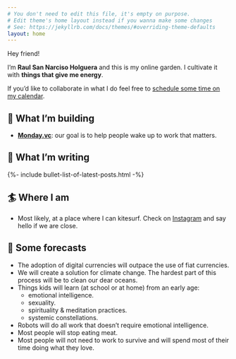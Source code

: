 ```yaml
---
# You don't need to edit this file, it's empty on purpose.
# Edit theme's home layout instead if you wanna make some changes
# See: https://jekyllrb.com/docs/themes/#overriding-theme-defaults
layout: home
---
```

Hey friend!

I’m **Raul San Narciso Holguera** and this is my online garden. I cultivate it with **things that give me energy**.

If you’d like to collaborate in what I do feel free to [schedule some time on my calendar](https://calendly.com/raulsan).

## 🚀 What I’m building
* **[Monday.vc](http://monday.vc/)**: our goal is to help people wake up to work that matters.

## 📝 What I’m writing
{%- include bullet-list-of-latest-posts.html -%}

<!-- [Read all >](/blog) -->

## 🏄 Where I am
* Most likely, at a place where I can kitesurf. Check on [Instagram](https://www.instagram.com/raulsannarciso/) and say hello if we are close.

## 🔮 Some forecasts
* The adoption of digital currencies will outpace the use of fiat currencies.
* We will create a solution for climate change. The hardest part of this process will be to clean our dear oceans.
* Things kids will learn (at school or at home) from an early age:
    * emotional intelligence.
    * sexuality.
    * spirituality & meditation practices.
    * systemic constellations.
* Robots will do all work that doesn’t require emotional intelligence.
* Most people will stop eating meat.
* Most people will not need to work to survive and will spend most of their time doing what they love.
